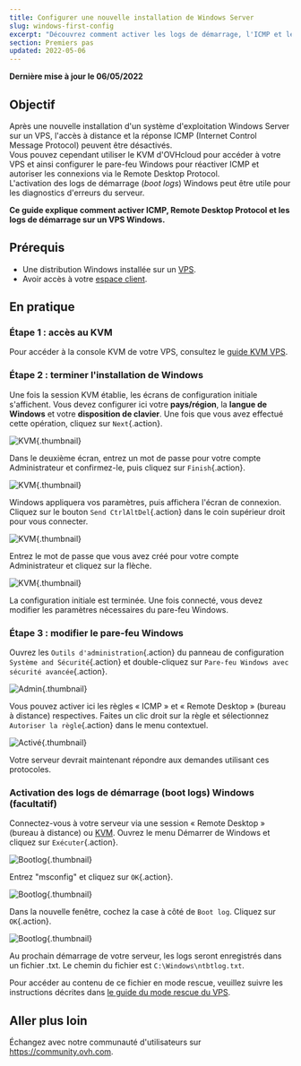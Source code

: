 ```yaml
---
title: Configurer une nouvelle installation de Windows Server
slug: windows-first-config
excerpt: "Découvrez comment activer les logs de démarrage, l'ICMP et le bureau à distance"
section: Premiers pas
updated: 2022-05-06
---
```


**Dernière mise à jour le 06/05/2022**

## Objectif

Après une nouvelle installation d'un système d'exploitation Windows Server sur un VPS, l'accès à distance et la réponse ICMP (Internet Control Message Protocol) peuvent être désactivés.<br>
Vous pouvez cependant utiliser le KVM d'OVHcloud pour accéder à votre VPS et ainsi configurer le pare-feu Windows pour réactiver ICMP et autoriser les connexions via le Remote Desktop Protocol.<br>
L'activation des logs de démarrage (*boot logs*) Windows peut être utile pour les diagnostics d'erreurs du serveur.

**Ce guide explique comment activer ICMP, Remote Desktop Protocol et les logs de démarrage sur un VPS Windows.**

## Prérequis

- Une distribution Windows installée sur un [VPS](https://www.ovhcloud.com/fr-ca/vps/).
- Avoir accès à votre [espace client](https://ca.ovh.com/auth/?action=gotomanager&from=https://www.ovh.com/ca/fr/&ovhSubsidiary=qc).

## En pratique

### Étape 1 : accès au KVM

Pour accéder à la console KVM de votre VPS, consultez le [guide KVM VPS](../utilisation-kvm-sur-vps/).

### Étape 2 : terminer l'installation de Windows

Une fois la session KVM établie, les écrans de configuration initiale s'affichent. Vous devez configurer ici votre **pays/région**, la **langue de Windows** et votre **disposition de clavier**. Une fois que vous avez effectué cette opération, cliquez sur `Next`{.action}.

![KVM](images/setup-03.png){.thumbnail}

Dans le deuxième écran, entrez un mot de passe pour votre compte Administrateur et confirmez-le, puis cliquez sur `Finish`{.action}.

![KVM](images/setup-04.png){.thumbnail}

Windows appliquera vos paramètres, puis affichera l'écran de connexion. Cliquez sur le bouton `Send CtrlAltDel`{.action} dans le coin supérieur droit pour vous connecter.

![KVM](images/setup-05.png){.thumbnail}

Entrez le mot de passe que vous avez créé pour votre compte Administrateur et cliquez sur la flèche.

![KVM](images/setup-06.png){.thumbnail}

La configuration initiale est terminée. Une fois connecté, vous devez modifier les paramètres nécessaires du pare-feu Windows.

### Étape 3 : modifier le pare-feu Windows

Ouvrez les `Outils d'administration`{.action} du panneau de configuration `Système and Sécurité`{.action} et double-cliquez sur `Pare-feu Windows avec sécurité avancée`{.action}.

![Admin](images/windows4.png){.thumbnail}

Vous pouvez activer ici les règles « ICMP » et « Remote Desktop » (bureau à distance) respectives. Faites un clic droit sur la règle et sélectionnez `Autoriser la règle`{.action} dans le menu contextuel.

![Activé](images/windows5.png){.thumbnail}

Votre serveur devrait maintenant répondre aux demandes utilisant ces protocoles.

### Activation des logs de démarrage (boot logs) Windows (facultatif)

Connectez-vous à votre serveur via une session « Remote Desktop » (bureau à distance) ou [KVM](../utilisation-kvm-sur-vps/). Ouvrez le menu Démarrer de Windows et cliquez sur `Exécuter`{.action}.

![Bootlog](images/windowsboot1.png){.thumbnail}

Entrez "msconfig" et cliquez sur `OK`{.action}.

![Bootlog](images/windowsboot2.png){.thumbnail}

Dans la nouvelle fenêtre, cochez la case à côté de `Boot log`. Cliquez sur `OK`{.action}.

![Bootlog](images/windowsboot3.png){.thumbnail}

Au prochain démarrage de votre serveur, les logs seront enregistrés dans un fichier .txt. Le chemin du fichier est `C:\Windows\ntbtlog.txt`.

Pour accéder au contenu de ce fichier en mode rescue, veuillez suivre les instructions décrites dans [le guide du mode rescue du VPS](../mode-rescue-vps/).

## Aller plus loin

Échangez avec notre communauté d'utilisateurs sur <https://community.ovh.com>.
